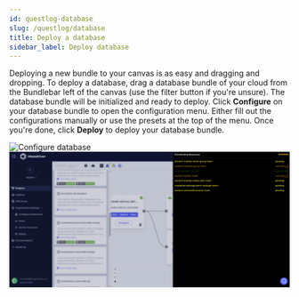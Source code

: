```yaml
---
id: questlog-database
slug: /questlog/database
title: Deploy a database
sidebar_label: Deploy database
---
```


Deploying a new bundle to your canvas is as easy and dragging and dropping. To deploy a database, drag a database bundle of your cloud from the Bundlebar left of the canvas (use the filter button if you're unsure). The database bundle will be initialized and ready to deploy. Click **Configure** on your database bundle to open the configuration menu. Either fill out the configurations manually or use the presets at the top of the menu. Once you're done, click **Deploy** to deploy your database bundle.

![Configure database](./database.gif)
![Deploy database](./dbdeploy.gif)